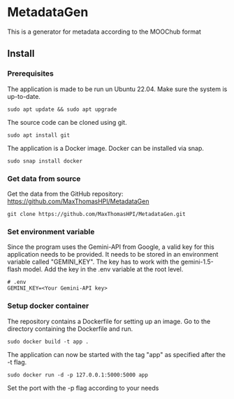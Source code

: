 # MetadataGen
This is a generator for metadata according to the MOOChub format

## Install

### Prerequisites

The application is made to be run un Ubuntu 22.04.
Make sure the system is up-to-date.

```
sudo apt update && sudo apt upgrade
```

The source code can be cloned using git.

```
sudo apt install git
```

The application is a Docker image. 
Docker can be installed via snap.

```
sudo snap install docker
```

### Get data from source

Get the data from the GitHub repository:
https://github.com/MaxThomasHPI/MetadataGen

```
git clone https://github.com/MaxThomasHPI/MetadataGen.git
```

### Set environment variable

Since the program uses the Gemini-API from Google, a valid key for this application needs to be provided.
It needs to be stored in an environment variable called "GEMINI_KEY".
The key has to work with the gemini-1.5-flash model.
Add the key in the .env variable at the root level.

```
# .env
GEMINI_KEY=<Your Gemini-API key>
```

### Setup docker container

The repository contains a Dockerfile for setting up an image.
Go to the directory containing the Dockerfile and run.

```
sudo docker build -t app .
```

The application can now be started with the tag "app" as specified after the -t flag.

```
sudo docker run -d -p 127.0.0.1:5000:5000 app
```

Set the port with the -p flag according to your needs
